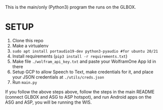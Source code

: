This is the main/only (Python3) program the runs on the GLBOX.

# SETUP

1. Clone this repo
2. Make a virtualenv
3. `sudo apt install portaudio19-dev python3-pyaudio #for ubuntu 20/21`
4. Install requirements (`pip3 install -r requirements.txt`)
5. Make file `./wolfram_api_key.txt` and paste your WolframOne App Id in there
6. Setup GCP to allow Speech to Text, make credentials for it, and place your JSON credentials at `./utils/creds.json`
7. Run `main.py`

If you follow the above steps above, follow the steps in the main README (connect GLBOX and ASG to ASP hotspot), and run Android apps on the ASG and ASP, you will be running the WIS.
